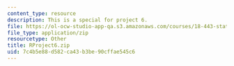 ```yaml
---
content_type: resource
description: This is a special for project 6.
file: https://ol-ocw-studio-app-qa.s3.amazonaws.com/courses/18-443-statistics-for-applications-spring-2015/7c4b5e88d582ca43b3be90cffae545c6_RProject6.zip
file_type: application/zip
resourcetype: Other
title: RProject6.zip
uid: 7c4b5e88-d582-ca43-b3be-90cffae545c6
---
```

